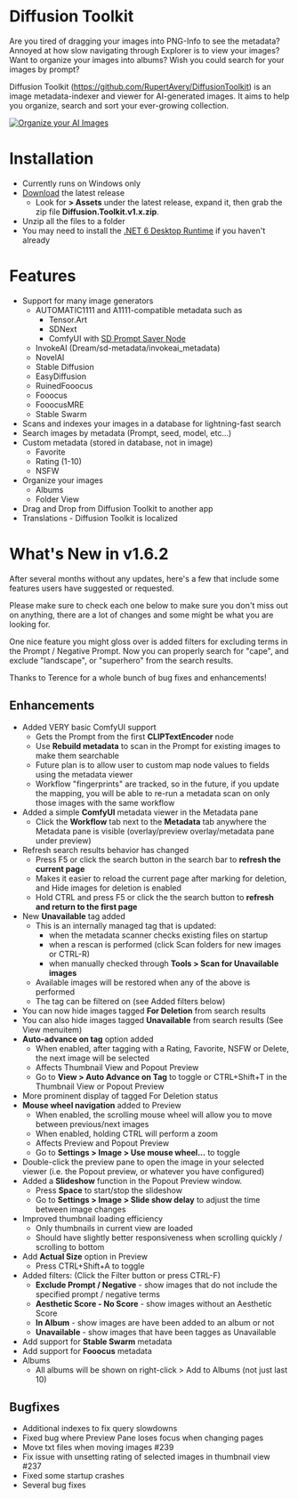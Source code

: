 # Diffusion Toolkit

Are you tired of dragging your images into PNG-Info to see the metadata?  Annoyed at how slow navigating through Explorer is to view your images? Want to organize your images into albums? Wish you could search for your images by prompt? 

Diffusion Toolkit (https://github.com/RupertAvery/DiffusionToolkit) is an image metadata-indexer and viewer for AI-generated images. It aims to help you organize, search and sort your ever-growing collection.

[![Organize your AI Images](https://img.youtube.com/vi/r7J3n1LjojE/hqdefault.jpg)](https://www.youtube.com/watch?v=r7J3n1LjojE&ab_channel=BillMeeks)

# Installation

* Currently runs on Windows only 
* [Download](https://github.com/RupertAvery/DiffusionToolkit/releases/latest
) the latest release 
    * Look for **> Assets** under the latest release, expand it, then grab the zip file **Diffusion.Toolkit.v1.x.zip**.
* Unzip all the files to a folder
* You may need to install the [.NET 6 Desktop Runtime](https://dotnet.microsoft.com/en-us/download/dotnet/6.0) if you haven't already

# Features

* Support for many image generators
   * AUTOMATIC1111 and A1111-compatible metadata such as
      * Tensor.Art
      * SDNext
      * ComfyUI with [SD Prompt Saver Node](https://github.com/receyuki/comfyui-prompt-reader-node)
   * InvokeAI (Dream/sd-metadata/invokeai_metadata)
   * NovelAI
   * Stable Diffusion
   * EasyDiffusion
   * RuinedFooocus
   * Fooocus
   * FooocusMRE
   * Stable Swarm
* Scans and indexes your images in a database for lightning-fast search
* Search images by metadata (Prompt, seed, model, etc...)
* Custom metadata (stored in database, not in image) 
    * Favorite
    * Rating (1-10)
    * NSFW
* Organize your images 
    * Albums
    * Folder View
* Drag and Drop from Diffusion Toolkit to another app
* Translations - Diffusion Toolkit is localized

# What's New in v1.6.2

After several months without any updates, here's a few that include some features users have suggested or requested. 

Please make sure to check each one below to make sure you don't miss out on anything, there are a lot of changes and some might be what you are looking for.

One nice feature you might gloss over is added filters for excluding terms in the Prompt / Negative Prompt. Now you can properly search for "cape", and exclude "landscape", or "superhero" from the search results.

Thanks to Terence for a whole bunch of bug fixes and enhancements!

## Enhancements

* Added VERY basic ComfyUI support
  * Gets the Prompt from the first **CLIPTextEncoder** node
  * Use **Rebuild metadata** to scan in the Prompt for existing images to make them searchable
  * Future plan is to allow user to custom map node values to fields using the metadata viewer
  * Workflow "fingerprints" are tracked, so in the future, if you update the mapping, you will be able to re-run a metadata scan on only those images with the same workflow
* Added a simple **ComfyUI** metadata viewer in the Metadata pane
  * Click the **Workflow** tab next to the **Metadata** tab anywhere the Metadata pane is visible (overlay/preview overlay/metadata pane under preview)
* Refresh search results behavior has changed
   * Press F5 or click the search button in the search bar to **refresh the current page**
   * Makes it easier to reload the current page after marking for deletion, and Hide images for deletion is enabled
   * Hold CTRL and press F5 or click the the search button to **refresh and return to the first page**
* New **Unavailable** tag added
   * This is an internally managed tag that is updated:
      * when the metadata scanner checks existing files on startup
      * when a rescan is performed (click Scan folders for new images or CTRL-R)
      * when manually checked through **Tools > Scan for Unavailable images**
   * Available images will be restored when any of the above is performed
   * The tag can be filtered on (see Added filters below)
* You can now hide images tagged **For Deletion** from search results 
* You can also hide images tagged **Unavailable** from search results (See View menuitem)
* **Auto-advance on tag** option added
   * When enabled, after tagging with a Rating, Favorite, NSFW or Delete, the next image will be selected 
   * Affects Thumbnail View and Popout Preview
   * Go to **View > Auto Advance on Tag** to toggle or CTRL+Shift+T in the Thumbnail View or Popout Preview
* More prominent display of tagged For Deletion status
* **Mouse wheel navigation** added to Preview
   * When enabled, the scrolling mouse wheel will allow you to move between previous/next images
   * When enabled, holding CTRL will perform a zoom
   * Affects Preview and Popout Preview
   * Go to **Settings > Image > Use mouse wheel...** to toggle
* Double-click the preview pane to open the image in your selected viewer (i.e. the Popout preview, or whatever you have configured)
* Added a **Slideshow** function in the Popout Preview window. 
   * Press **Space** to start/stop the slideshow
   * Go to **Settings > Image > Slide show delay** to adjust the time between image changes
* Improved thumbnail loading efficiency  
   * Only thumbnails in current view are loaded
   * Should have slightly better responsiveness when scrolling quickly / scrolling to bottom
* Add **Actual Size** option in Preview
   * Press CTRL+Shift+A to toggle
* Added filters: (Click the Filter button or press CTRL-F)    
   * **Exclude Prompt / Negative** - show images that do not include the specified prompt / negative terms 
   * **Aesthetic Score - No Score** - show images without an Aesthetic Score
   * **In Album** - show images are have been added to an album or not
   * **Unavailable** - show images that have been tagges as Unavailable
* Add support for **Stable Swarm** metadata
* Add support for **Fooocus** metadata
* Albums
   * All albums will be shown on right-click > Add to Albums (not just last 10)


## Bugfixes

* Additional indexes to fix query slowdowns
* Fixed bug where Preview Pane loses focus when changing pages
* Move txt files when moving images #239
* Fix issue with unsetting rating of selected images in thumbnail view #237
* Fixed some startup crashes
* Several bug fixes